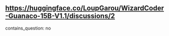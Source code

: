 ## https://huggingface.co/LoupGarou/WizardCoder-Guanaco-15B-V1.1/discussions/2

contains_question: no